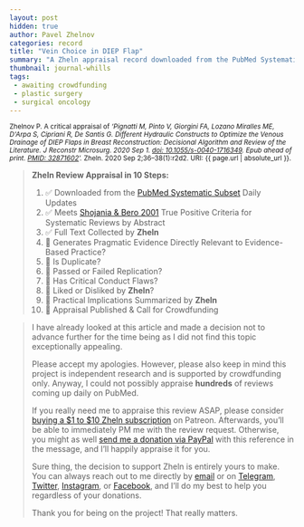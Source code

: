 ```yaml
---
layout: post
hidden: true
author: Pavel Zhelnov
categories: record
title: "Vein Choice in DIEP Flap"
summary: "A Zheln appraisal record downloaded from the PubMed Systematic Subset daily updates."
thumbnail: journal-whills
tags:
 - awaiting crowdfunding
 - plastic surgery
 - surgical oncology
---
```


<small id="citation">Zhelnov P. A critical appraisal of _‘Pignatti M, Pinto V, Giorgini FA, Lozano Miralles ME, D'Arpa S, Cipriani R, De Santis G. Different Hydraulic Constructs to Optimize the Venous Drainage of DIEP Flaps in Breast Reconstruction: Decisional Algorithm and Review of the Literature. J Reconstr Microsurg. 2020 Sep 1. [doi: 10.1055/s-0040-1716349](https://doi.org/10.1055/s-0040-1716349). Epub ahead of print. [PMID: 32871602](https://pubmed.gov/32871602)’._ Zheln. 2020 Sep 2;36–38(1):r2d2. URI: {{ page.url | absolute_url }}.</small>

> **Zheln Review Appraisal in 10 Steps:**
>
> 1. ✅ Downloaded from the [PubMed Systematic Subset](https://github.com/p1m-ortho/qs-global-ortho-search-queries/blob/global-sr-query/README.md) Daily Updates
> 2. ✅ Meets [Shojania & Bero 2001](https://www.researchgate.net/publication/11820967_Taking_Advantage_of_the_Explosion_of_Systematic_Reviews_An_Efficient_MEDLINE_Search_Strategy) True Positive Criteria for Systematic Reviews by Abstract
> 3. ✅ Full Text Collected by **Zheln**
> 4. 🔄 Generates Pragmatic Evidence Directly Relevant to Evidence-Based Practice?
> 5. 🔄 Is Duplicate?
> 6. 🔄 Passed or Failed Replication?
> 7. 🔄 Has Critical Conduct Flaws?
> 8. 🔄 Liked or Disliked by **Zheln**?
> 9. 🔄 Practical Implications Summarized by **Zheln**
> 10. 🔄 Appraisal Published & Call for Crowdfunding

> I have already looked at this article and made a decision not to advance further for the time being as I did not find this topic exceptionally appealing.
>
> Please accept my apologies. However, please also keep in mind this project is independent research and is supported by crowdfunding only. Anyway, I could not possibly appraise **hundreds** of reviews coming up daily on PubMed.
> 
> If you really need me to appraise this review ASAP, please consider [buying a $1 to $10 Zheln subscription](https://patreon.com/zheln) on Patreon. Afterwards, you’ll be able to immediately PM me with the review request. Otherwise, you might as well [send me a donation via PayPal](https://paypal.me/pjelnov) with this reference in the message, and I’ll happily appraise it for you.
> 
> Sure thing, the decision to support Zheln is entirely yours to make. You can always reach out to me directly by [email](mailto:pavel@zheln.com) or on [Telegram](https://t.me/drzhelnov), [Twitter](https://twitter.com/drzhelnov), [Instagram](https://instagram.com/igzheln), or [Facebook](https://facebook.com/drzhelnov), and I’ll do my best to help you regardless of your donations.
> 
> Thank you for being on the project! That really matters.